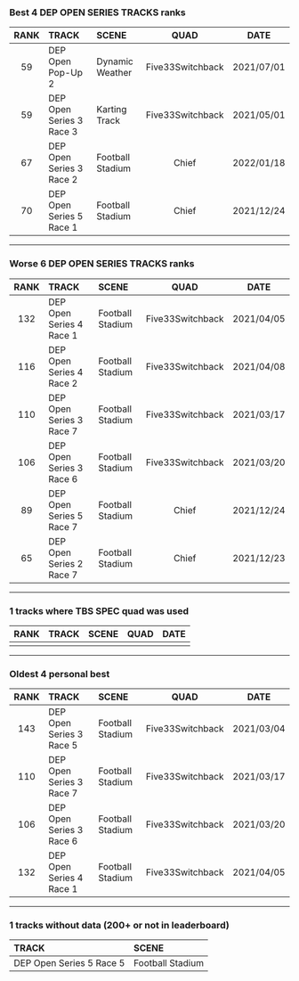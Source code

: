 ### Best 4 DEP OPEN SERIES TRACKS ranks
|RANK|TRACK|SCENE|QUAD|DATE|
|:---:|:---|:---|:---:|:---:|
|59|DEP Open Pop-Up 2|Dynamic Weather|Five33Switchback|2021/07/01|
|59|DEP Open Series 3 Race 3|Karting Track|Five33Switchback|2021/05/01|
|67|DEP Open Series 3 Race 2|Football Stadium|Chief|2022/01/18|
|70|DEP Open Series 5 Race 1|Football Stadium|Chief|2021/12/24|
---
### Worse 6 DEP OPEN SERIES TRACKS ranks
|RANK|TRACK|SCENE|QUAD|DATE|
|:---:|:---|:---|:---:|:---:|
|132|DEP Open Series 4 Race 1|Football Stadium|Five33Switchback|2021/04/05|
|116|DEP Open Series 4 Race 2|Football Stadium|Five33Switchback|2021/04/08|
|110|DEP Open Series 3 Race 7|Football Stadium|Five33Switchback|2021/03/17|
|106|DEP Open Series 3 Race 6|Football Stadium|Five33Switchback|2021/03/20|
|89|DEP Open Series 5 Race 7|Football Stadium|Chief|2021/12/24|
|65|DEP Open Series 2 Race 7|Football Stadium|Chief|2021/12/23|
---
### 1 tracks where TBS SPEC quad was used
|RANK|TRACK|SCENE|QUAD|DATE|
|:---:|:---|:---|:---:|:---:|
||||||
---
### Oldest 4 personal best
|RANK|TRACK|SCENE|QUAD|DATE|
|:---:|:---|:---|:---:|:---:|
|143|DEP Open Series 3 Race 5|Football Stadium|Five33Switchback|2021/03/04|
|110|DEP Open Series 3 Race 7|Football Stadium|Five33Switchback|2021/03/17|
|106|DEP Open Series 3 Race 6|Football Stadium|Five33Switchback|2021/03/20|
|132|DEP Open Series 4 Race 1|Football Stadium|Five33Switchback|2021/04/05|
---
### 1 tracks without data (200+ or not in leaderboard)
|TRACK|SCENE|
|:---|:---|
|DEP Open Series 5 Race 5|Football Stadium|
